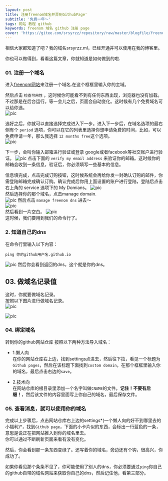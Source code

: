 ```yaml
---
layout: post
title: 注册freenom域名并弄到GithubPage'
subtitle: '免费一年～'
tags: 网站 教程 github
keywords: freenom 域名 github 注册 page
cover: 'https://gitee.com/srsyrzz/repository/raw/master/blogfile/freenomdomain/IMG_20180807_233511.jpg'
---
```

相信大家都知道了吧？我的域名srsyrzz.ml，已经开通并可以使用在我的博客里。  
  
你也可以做得到，看看这篇文章，你就知道是如何做到的啦.  
  
### 01. 注册一个域名
进入[freenom网站](http://freenom.com)来注册一个域名.在这个框框里输入你的主域。  
  
然后点击 `检查可用性` ，这时候你可能看不到有任何东西出现，浏览器也没有加载。  
不过那是在后台运行。等一会儿之后，页面会自动变化。这时候有几个免费域名可以给你选。  
![pic](https://imgsa.baidu.com/exp/w=640/sign=1959470dd039b6004dce0cb3d9513526/7aec54e736d12f2eb5afea8e4ac2d562843568b1.jpg)
  
选好之后，你就可以直接选择完成进入下一步。进入下一步后，在域名选项的最右侧有个 `period` 选项，你可以在它的列表里选择你想申请免费的时间，比如，可以免费申请一年，那么我选择 `12 months free`这个选项。  
![pic](https://coderschool.cn/wp-content/uploads/2017/03/freenom2.png)  
  
下一步，会叫你输入邮箱进行验证或登录 google或者facebook等社交账户进行验证。
![pic](https://coderschool.cn/wp-content/uploads/2017/03/freenom4.png)
点击下面的 `verify my email address` 来验证你的邮箱。这时候你的邮箱会收到一条信息，验证后，你必须填写一些基本的信息。  
  
信息填完成，点击完成订购按钮，这时候系统会再给你发一封确认订购的邮件，你需登陆邮箱完成确认订购。确认完成后你用上面设置的账户进行登陆，登陆后点击右上角的 service 选项下的 My Domians。
![pic](https://coderschool.cn/wp-content/uploads/2017/03/freenom6.png)  
然后选择你的那个域名，点击manage domain.  
![pic](https://gitee.com/srsyrzz/repository/raw/master/blogfile/freenomdomain/IMG_20180808_002606.jpg)
然后点击 `manage freenom dns` 进去～  
![pic](https://gitee.com/srsyrzz/repository/raw/master/blogfile/freenomdomain/IMG_20180808_002950.jpg)  
然后看到一片空白。
![pic](https://gitee.com/srsyrzz/repository/raw/master/blogfile/freenomdomain/IMG_20180808_003111.jpg)  
这时候，我们要用到我们的命令行了。  
### 2. 知道自己的dns
在命令行里输入以下内容：
```bash/cmd
ping 你的github用户名.github.io
```
![pic](https://gitee.com/srsyrzz/repository/raw/master/blogfile/freenomdomain/cmdfnping.png)
然后你会看到返回的dns，这个就是你的dns。  
  
## 03. 做域名记录值
这时，你就要做域名记录。  
按照以下图片进行做域名记录。  
![pic](https://gitee.com/srsyrzz/repository/raw/master/blogfile/freenomdomain/Screenshot_2018-10-21-09-13-96.png)  

![pic](https://gitee.com/srsyrzz/repository/raw/master/blogfile/freenomdomain/Screenshot_2018-08-10-21-12-59-39.png)  
  
### 04. 绑定域名
转到你的github网站仓库
按照以下两种方法导入域名：
- 1.懒人向  
在你的网站仓库右上边，找到settings点进去，然后往下拉，看见一个标题为`Github pages`，然后在该标题下面找到`costom domain`，在那个框框里输入你的域名，最后点击右边的`save`。
  
- 2.技术向  
在网站仓库的根目录里添加一个名字叫做`CNAME`的文件。**记住！不要有后缀！**，然后该文件的内容里面写上你自己的域名，最后保存文件。
  
### 05. 查看消息，就可以使用你的域名
完成以上步骤后，点击网站仓库右上边的settings*(一个懒人向的好不到哪里去的小福利)*，找到`Github page`，下面的小卡片似的东西，会标出一行蓝色的一条，意思是说正在把网站推入到你的域名里去。  
你可以通过不断刷新页面来看有没有变化。  
  
然后，你会看到那一条东西变绿了。还写着你的域名，旁边还有个钩，很高兴，你成功了。  
  
如果你看见那个条条不见了，你可能使用了别人的dns，你必须要通过`ping`你自己的github自带的域名网站来获取你自己的dns，然后记住他，看第三部分。
